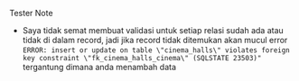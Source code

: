 Tester Note
* Saya tidak semat membuat validasi untuk setiap relasi sudah ada atau tidak di dalam record, jadi jika record tidak ditemukan akan mucul error `ERROR: insert or update on table \"cinema_halls\" violates foreign key constraint \"fk_cinema_halls_cinema\" (SQLSTATE 23503)"` tergantung dimana anda menambah data